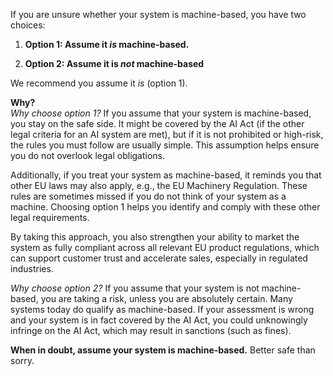 If you are unsure whether your system is machine-based, you have two choices:

1. **Option 1: Assume it *is* machine-based.**

2. **Option 2: Assume it is *not* machine-based**

We recommend you assume it *is* (option 1).

**Why?**  
*Why choose option 1?*
If you assume that your system is machine-based, you stay on the safe side. It might be covered by the AI Act (if the other legal criteria for an AI system are met), but if it is not prohibited or high-risk, the rules you must follow are usually simple. This assumption helps ensure you do not overlook legal obligations.

Additionally, if you treat your system as machine-based, it reminds you that other EU laws may also apply, e.g., the EU Machinery Regulation. These rules are sometimes missed if you do not think of your system as a machine. Choosing option 1 helps you identify and comply with these other legal requirements.

By taking this approach, you also strengthen your ability to market the system as fully compliant across all relevant EU product regulations, which can support customer trust and accelerate sales, especially in regulated industries.

*Why choose option 2?*
If you assume that your system is not machine-based, you are taking a risk, unless you are absolutely certain. Many systems today do qualify as machine-based. If your assessment is wrong and your system is in fact covered by the AI Act, you could unknowingly infringe on the AI Act, which may result in sanctions (such as fines).


**When in doubt, assume your system is machine-based.** Better safe than sorry.